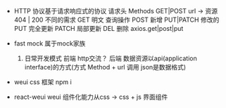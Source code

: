 - HTTP 协议基于请求响应式的协议
    请求头 
    Methods GET|POST url -> 资源  404 | 200
    不同的需求
    GET 明文 查询操作
    POST 新增
    PUT|PATCH 修改的 PUT 完全更新 PATCH 局部更新
    DEL 删除
    axios.get|post|put

- fast mock 属于mock家族
    1. 日常开发模式
        前端 http交流？ 后端 数据资源以api(application interface)的方式(方式 Method + url 调用 json是数据格式)

- weui css 框架 npm i
- react-weui weui 组件化能力从css -> css + js 界面组件